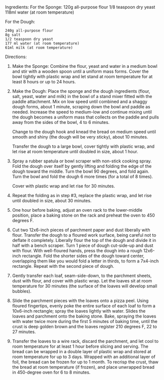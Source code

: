 Ingredients:
For the Sponge:
    120g all-purpose flour
    1/8 teaspoon dry yeast
    118ml water (at room temperature)

For the Dough:

    240g all-purpose flour
    8g salt
    1/2 teaspoon dry yeast
    177 ml water (at room temperature)
    61ml milk (at room temperature)

Directions:

1. Make the Sponge: Combine the flour, yeast and water in a medium bowl and stir with a wooden spoon until a uniform mass forms. Cover the bowl tightly with plastic wrap and let stand at room temperature for at least 8 hours or up to 24 hours.
2. Make the Dough: Place the sponge and the dough ingredients (flour, salt, yeast, water and milk) in the bowl of a stand mixer fitted with the paddle attachment. Mix on low speed until combined and a shaggy dough forms, about 1 minute, scraping down the bowl and paddle as needed. Increase the speed to medium-low and continue mixing until the dough becomes a uniform mass that collects on the paddle and pulls away from the sides of the bowl, 4 to 6 minutes.

   Change to the dough hook and knead the bread on medium speed until smooth and shiny (the dough will be very sticky), about 10 minutes.

   Transfer the dough to a large bowl, cover tightly with plastic wrap, and let rise at room temperature until doubled in size, about 1 hour.
3. Spray a rubber spatula or bowl scraper with non-stick cooking spray. Fold the dough over itself by gently lifting and folding the edge of the dough toward the middle. Turn the bowl 90 degrees, and fold again. Turn the bowl and fold the dough 6 more times (for a total of 8 times).

   Cover with plastic wrap and let rise for 30 minutes.
4. Repeat the folding as in step #3, replace the plastic wrap, and let rise until doubled in size, about 30 minutes.
5. One hour before baking, adjust an oven rack to the lower-middle position, place a baking stone on the rack and preheat the oven to 450 degrees F.
6. Cut two 12x6-inch pieces of parchment paper and dust liberally with flour. Transfer the dough to a floured work surface, being careful not to deflate it completely. Liberally flour the top of the dough and divide it in half with a bench scraper. Turn 1 piece of dough cut-side-up and dust with flour. With well-floured hands, press the dough into a rough 12x6-inch rectangle. Fold the shorter sides of the dough toward center, overlapping them like you would fold a letter in thirds, to form a 7x4-inch rectangle. Repeat with the second piece of dough.
7. Gently transfer each loaf, seam-side-down, to the parchment sheets, dust with flour, and cover with plastic wrap. Let the loaves sit at room temperature for 30 minutes (the surface of the loaves will develop small bubbles).
8. Slide the parchment pieces with the loaves onto a pizza peel. Using floured fingertips, evenly poke the entire surface of each loaf to form a 10x6-inch rectangle; spray the loaves lightly with water. Slides the loaves and parchment onto the baking stone. Bake, spraying the loaves with water twice more during the first 5 minutes of baking time, until the crust is deep golden brown and the loaves register 210 degrees F, 22 to 27 minutes.
9. Transfer the loaves to a wire rack, discard the parchment, and let cool to room temperature for at least 1 hour before slicing and serving. The bread can be wrapped in a double layer of plastic wrap and stored at room temperature for up to 3 days. Wrapped with an additional layer of foil, the bread can be frozen for up to 1 month. To recrisp the crust, thaw the bread at room temperature (if frozen), and place unwrapped bread in 450-degree oven for 6 to 8 minutes.
